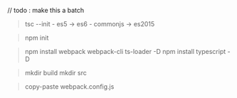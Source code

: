 // todo : make this a batch

> tsc --init
    - es5 -> es6
    - commonjs -> es2015

> npm init

> npm install webpack webpack-cli ts-loader -D
> npm install typescript -D

> mkdir build
> mkdir src

> copy-paste webpack.config.js


